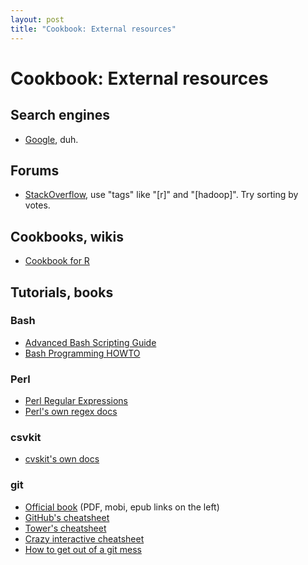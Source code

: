 ```yaml
---
layout: post
title: "Cookbook: External resources"
---
```


# Cookbook: External resources

## Search engines

- [Google](http://www.google.com), duh.

## Forums

- [StackOverflow](http://stackoverflow.com/), use "tags" like "[r]" and "[hadoop]". Try sorting by votes.

## Cookbooks, wikis

- [Cookbook for R](http://www.cookbook-r.com/)

## Tutorials, books

### Bash

- [Advanced Bash Scripting Guide](http://www.tldp.org/LDP/abs/html/)
- [Bash Programming HOWTO](http://tldp.org/HOWTO/Bash-Prog-Intro-HOWTO.html)

### Perl

- [Perl Regular Expressions](http://www.tutorialspoint.com/perl/perl_regular_expression.htm)
- [Perl's own regex docs](http://perldoc.perl.org/perlre.html#Regular-Expressions)

### csvkit

- [cvskit's own docs](http://csvkit.readthedocs.org/en/0.9.0/)

### git

- [Official book](http://git-scm.com/book) (PDF, mobi, epub links on the left)
- [GitHub's cheatsheet](https://github.com/github/training-materials/blob/master/downloads/github-git-cheat-sheet.pdf?raw=true)
- [Tower's cheatsheet](http://www.git-tower.com/blog/git-cheat-sheet-detail/)
- [Crazy interactive cheatsheet](http://ndpsoftware.com/git-cheatsheet.html)
- [How to get out of a git mess](http://justinhileman.info/article/git-pretty/git-pretty.png)

